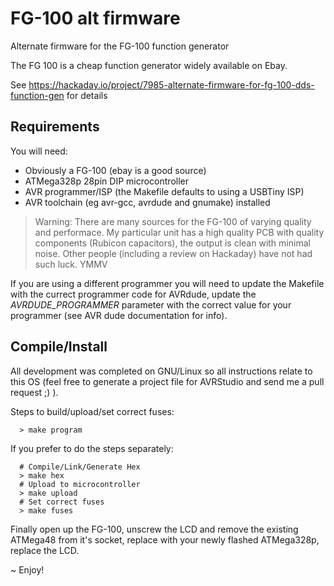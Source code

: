 # FG-100 alt firmware
Alternate firmware for the FG-100 function generator

The FG 100 is a cheap function generator widely available on Ebay. 

See https://hackaday.io/project/7985-alternate-firmware-for-fg-100-dds-function-gen for details

## Requirements

You will need:

* Obviously a FG-100 (ebay is a good source)
* ATMega328p 28pin DIP microcontroller 
* AVR programmer/ISP (the Makefile defaults to using a USBTiny ISP)
* AVR toolchain (eg avr-gcc, avrdude and gnumake) installed

> Warning: There are many sources for the FG-100 of varying quality and performace. My particular unit has a high quality PCB with quality components (Rubicon capacitors), the output is clean with minimal noise. Other people (including a review on Hackaday) have not had such luck. YMMV

If you are using a different programmer you will need to update the Makefile with the currect programmer code
for AVRdude, update the *AVRDUDE_PROGRAMMER* parameter with the correct value for your programmer (see AVR dude
documentation for info).

## Compile/Install

All development was completed on GNU/Linux so all instructions relate to this OS (feel free to generate a
project file for AVRStudio and send me a pull request ;) ).

Steps to build/upload/set correct fuses:
````
  > make program
````

If you prefer to do the steps separately:
````
  # Compile/Link/Generate Hex
  > make hex
  # Upload to microcontroller
  > make upload
  # Set correct fuses
  > make fuses
````

Finally open up the FG-100, unscrew the LCD and remove the existing ATMega48 from it's socket, replace with your newly flashed ATMega328p, replace the LCD.

~ Enjoy!
